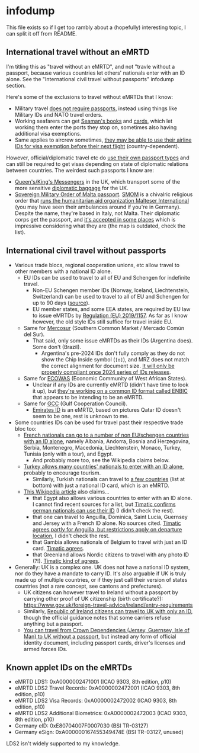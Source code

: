 # infodump

This file exists so if I get too rambly about a (hopefully) interesting topic, I can split it off from README.

## International travel without an eMRTD

I'm titling this as "travel without an eMRTD", and not "travle without a passport, because various countries let others' nationals enter with an ID alone. See the "International civil travel without passports" infodump section.

Here's some of the exclusions to travel without eMRTDs that I know:
- Military travel [does not require passports](https://www.ramstein.af.mil/About/Fact-Sheets/Display/Article/303670/travel-documents/), instead using things like Military IDs and NATO travel orders.
- Working seafarers can get [Seaman's books](https://en.wikipedia.org/wiki/Seafarers%27_Identity_Documents_Convention,_1958) and [cards](https://www.gov.uk/get-seamans-discharge-book-or-british-seamans-card), which let working them enter the ports they stop on, sometimes also having additional visa exemptions.
- Same applies to aircrew sometimes, [they may be able to use their airline IDs for visa exemption before their next flight](https://en.wikipedia.org/wiki/Visa_requirements_for_crew_members) (country-dependent).


However, official/diplomatic travel etc do [use their own passport types](https://en.wikipedia.org/wiki/Passport#Diplomatic_and_official_passports) and can still be required to get visas depending on state of diplomatic relations between countries. The weirdest such passports I know are:
- [Queen's/King's Messengers](https://en.wikipedia.org/wiki/King%27s_Messenger) in the UK, which transport some of the more sensitive [diplomatic baggage](https://en.wikipedia.org/wiki/Diplomatic_bag) for the UK.
- [Sovereign Military Order of Malta passport](https://en.wikipedia.org/wiki/Sovereign_Military_Order_of_Malta_passport). [SMOM](https://en.wikipedia.org/wiki/Sovereign_Military_Order_of_Malta) is a chivalric religious order that [runs the humanitarian aid organization Malteser International](https://en.wikipedia.org/wiki/Malteser_International) (you may have seen their ambulances around if you're in Germany). Despite the name, they're based in Italy, not Malta. Their diplomatic corps get the passport, and [it's accepted in some places](https://en.wikipedia.org/wiki/Visa_requirements_for_holders_of_passports_issued_by_the_Sovereign_Military_Order_of_Malta) which is impressive considering what they are (the map is outdated, check the list).

## International civil travel without passports

- Various trade blocs, regional cooperation unions, etc allow travel to other members with a national ID alone.
    - EU IDs can be used to travel to all of EU and Schengen for indefinite travel.
        - Non-EU Schengen member IDs (Norway, Iceland, Liechtenstein, Switzerland) can be used to travel to all of EU and Schengen for up to 90 days ([source](https://oslo.diplo.de/no-de/service/2640666-2640666)).
        - EU member states, and some EEA states, are required by EU law to issue eMRTDs by [Regulation (EU) 2019/1157](https://eur-lex.europa.eu/eli/reg/2019/1157/oj). As far as I know however, the old style IDs still suffice for travel inside EU.
    - Same for [Mercosur](https://en.wikipedia.org/wiki/Mercosur) (Southern Common Market / Mercado Común del Sur).
        - That said, only some issue eMRTDs as their IDs (Argentina does). Some don't (Brazil).
            - Argentina's pre-2024 IDs don't fully comply as they do not show the Chip Inside symbol (`[o]`), and MRZ does not match the correct alignment for document size. [It will only be properly compliant once 2024 series of IDs releases](https://regulaforensics.com/blog/argentine-id-card-processing/).
    - Same for [ECOWAS](https://en.wikipedia.org/wiki/ECOWAS) (Economic Community of West African States).
        - Unclear if any IDs are currently eMRTD (didn't have time to look it up), but [they're working on a common ID format called ENBIC](https://www.biometricupdate.com/202410/ecowas-agrees-to-accelerate-implementation-of-enbic-regional-id-card-for-stronger-integration) that appears to be intending to be an eMRTD.
    - Same for [GCC](https://en.wikipedia.org/wiki/Gulf_Cooperation_Council) (Gulf Cooperation Council).
        - [Emirates ID](https://en.wikipedia.org/wiki/Emirates_national_identity_card) is an eMRTD, based on pictures Qatar ID doesn't seem to be one, rest is unknown to me.
- Some countries IDs can be used for travel past their respective trade bloc too:
    - [French nationals can go to a number of non EU/schengen countries with an ID alone](https://www.bluevalet.fr/en/blog/42-countries-in-which-to-travel-without-a-passport), namely Albania, Andorra, Bosnia and Herzegovina, Serbia, Montenegro, Macedonia, Liechtenstein, Monaco, Turkey, Tunisia (only with a tour), and Egypt.
        - And probably more too, see the Wikipedia claims below.
    - [Turkey allows many countries' nationals to enter with an ID alone](https://www.mfa.gov.tr/countries-whose-citizens-are-allowed-to-enter-T%C3%BCrkiye-with-their-national-id_s.en.mfa), probably to encourage tourism.
        - Similarly, Turkish nationals can travel to [a few countries](https://www.turkishairlines.com/en-de/any-questions/visa-and-travel-requirements/) (list at bottom) with just a national ID card, which is an eMRTD.
    - [This Wikipedia article](https://en.wikipedia.org/wiki/National_identity_cards_in_the_European_Economic_Area_and_Switzerland) also claims...
        - that Egypt also allows various countries to enter with an ID alone. I cannot find recent sources for a list, but [Timatic confirms german nationals can use their ID](https://www.timaticweb2.com/integration/external-result/r1Y1GHaVw2x7MA4b-B-ph0OqdduJ9Q) (I didn't check the rest).
        - that one can travel to Anguilla, Dominica, Saint Lucia, Guernsey and Jersey with a French ID alone. No sources cited. [Timatic agrees partly for Anguilla, but restrictions apply on departure location](https://www.timaticweb2.com/integration/external-result/r1Y1GHaUkm1wYV8Zr0Wpg5m5_X8SPQ), I didn't check the rest.
        - that Gambia allows nationals of Belgium to travel with just an ID card. [Timatic agrees](https://www.timaticweb2.com/integration/external-result/r1Y1GHaWk21zMVhCrUSu037dlvNl-A).
        - that Greenland allows Nordic citizens to travel with any photo ID (?!). [Timatic kind of agrees](https://www.timaticweb2.com/integration/external-result/r1Y1GHaXwzggOw8f-0P_1kYDyzNZ_g).
- Generally: UK is a complex one. UK does not have a national ID system, nor do they have a mandate to carry ID. It's also arguable if UK is truly made up of multiple countries, or if they just call their version of states countries (not a rare concept, see cantons and prefectures).
    - UK citizens can however travel to Ireland without a passport by carrying other proof of UK citizenship (birth certificate?): https://www.gov.uk/foreign-travel-advice/ireland/entry-requirements
    - Similarly, [Republic of Ireland citizens can travel to UK with only an ID](https://www.citizensinformation.ie/en/government-in-ireland/ireland-and-the-uk/common-travel-area-between-ireland-and-the-uk/), though the official guidance notes that some carriers refuse anything but a passport.
    - [You can travel from Crown Dependencies (Jersey, Guernsey, Isle of Man) to UK without a passport](https://www.gov.uk/guidance/travelling-between-the-uk-and-ireland-isle-of-man-guernsey-or-jersey#crown-dependencies), but instead any form of official identity document, including passport cards, driver's licenses and armed forces IDs.

## Known applet IDs on the eMRTDs

- eMRTD LDS1: 0xA0000002471001 (ICAO 9303, 8th edition, p10)
- eMRTD LDS2 Travel Records: 0xA0000002472001 (ICAO 9303, 8th edition, p10)
- eMRTD LDS2 Visa Records: 0xA0000002472002 (ICAO 9303, 8th edition, p10)
- eMRTD LDS2 Additional Biometrics: 0xA0000002472003 (ICAO 9303, 8th edition, p10)
- Germany eID: 0xE80704007F0007030 (BSI TR-03127)
- Germany eSign: 0xA000000167455349474E (BSI TR-03127, unused)

LDS2 isn't widely supported to my knowledge.
